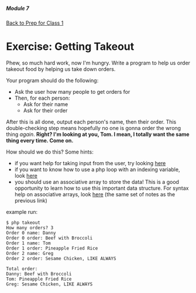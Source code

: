 ##### Module 7
[Back to Prep for Class 1](../../class1-prep#php-syntax)
# Exercise: Getting Takeout

Phew, so much hard work, now I'm hungry.  Write a program to help us order takeout food by helping us take down orders.

Your program should do the following:
- Ask the user how many people to get orders for
- Then, for each person:
  - Ask for their name
  - Ask for their order

After this is all done, output each person's name, then their order.  This double-checking step means hopefully no one is gonna order the wrong thing *again*.  **Right?  I'm looking at you, Tom.  I mean, I totally want the same thing every time.  Come on.**

How should we do this?  Some hints:
- if you want help for taking input from the user, try looking <a href="https://youtu.be/abUuRqYUUaY?t=29m50s" target="_blank">here</a>
- if you want to know how to use a php loop with an indexing variable, look <a href="http://cdn.cs50.net/2015/fall/lectures/7/w/notes7w/notes7w.html#php" target="_blank">here</a>
- you should use an associative array to store the data!  This is a good opportunity to learn how to use this important data structure.  For syntax help on associative arrays, look <a href="http://cdn.cs50.net/2015/fall/lectures/7/w/notes7w/notes7w.html#php" target="_blank">here</a> (the same set of notes as the previous link)

example run:
```
$ php takeout
How many orders? 3
Order 0 name: Danny
Order 0 order: Beef with Broccoli
Order 1 name: Tom
Order 1 order: Pineapple Fried Rice
Order 2 name: Greg
Order 2 order: Sesame Chicken, LIKE ALWAYS

Total order:
Danny: Beef with Broccoli
Tom: Pineapple Fried Rice
Greg: Sesame Chicken, LIKE ALWAYS
```
